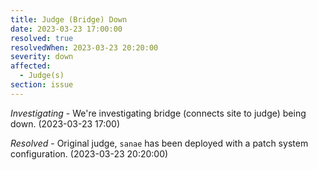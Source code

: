 ```yaml
---
title: Judge (Bridge) Down
date: 2023-03-23 17:00:00
resolved: true
resolvedWhen: 2023-03-23 20:20:00
severity: down
affected:
  - Judge(s)
section: issue
---
```


*Investigating* - We're investigating bridge (connects site to judge) being down. (2023-03-23 17:00)

*Resolved* - Original judge, `sanae` has been deployed with a patch system configuration. (2023-03-23 20:20:00)
